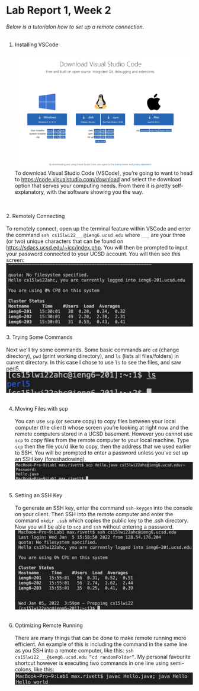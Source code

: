 # Lab Report 1, Week 2

*Below is a tutorialon how to set up a remote connection.*<br>
<br>
1. Installing VSCode
<br><br>![Image](images/pic1.png)
To download Visual Studio Code (VSCode), you’re going to want to head to https://code.visualstudio.com/download and select the download option that serves your computing needs. From there it is pretty self-explanatory, with the software showing you the way.

<br><br>
2. Remotely Connecting
<br><br>To remotely connect, open up the terminal feature within VSCode and enter the command `ssh cs15lwi22___@ieng6.ucsd.edu` where `___` are your three (or two) unique characters that can be found on https://sdacs.ucsd.edu/~icc/index.php. You will then be prompted to input your password connected to your UCSD account. You will then see this screen: 
<br>![Image](images/pic2.png)<br><br>
3. Trying Some Commands
<br><br>Next we’ll try some commands. Some basic commands are `cd` (change directory), `pwd` (print working directory), and `ls` (lists all files/folders) in current directory. In this case I chose to use `ls` to see the files, and saw perl5.<br>![Image](images/pic3.png)<br><br>

4. Moving Files with scp
<br><br>You can use `scp` (or secure copy) to copy files between your local computer (the client) whose screen you’re looking at right now and the remote computers stored in a UCSD basement. However you cannot use `scp` to copy files from the remote computer to your local machine. Type `scp` then the file you’d like to copy, then the address that we used earlier to SSH. You will be prompted to enter a password unless you’ve set up an SSH key (foreshadowing).<br>![Image](images/pic4.png)<br><br>

5. Setting an SSH Key
<br><br>To generate an SSH key, enter the command `ssh-keygen` into the console on your client. Then SSH into the remote computer and enter the command `mkdir .ssh` which copies the public key to the .ssh directory. Now you will be able to `scp` and `ssh` without entering a password.<br>![Image](images/pic5.png)<br><br>

6. Optimizing Remote Running
<br><br>
There are many things that can be done to make remote running more efficient. An example of this is including the command in the same line as you SSH into a remote computer, like this: `ssh cs15lwi22___@ieng6.ucsd.edu “cd randomFolder”`. My personal favourite shortcut however is executing two commands in one line using semi-colons, like this: 
<br>![Image](images/pic6.png)<br><br>